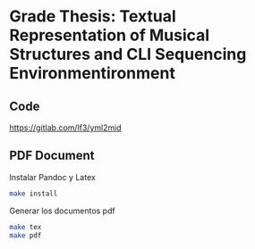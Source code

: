 # Grade Thesis: Textual Representation of Musical Structures and CLI Sequencing Environmentironment

## Code 
https://gitlab.com/lf3/yml2mid

## PDF Document
Instalar Pandoc y Latex 

```bash
make install
```

Generar los documentos pdf
```bash
make tex
make pdf
```
